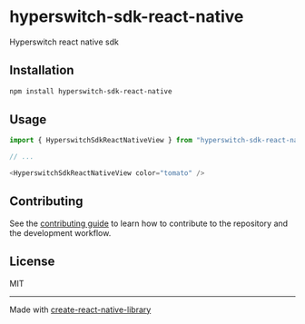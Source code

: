 # hyperswitch-sdk-react-native

Hyperswitch react native sdk

## Installation

```sh
npm install hyperswitch-sdk-react-native
```

## Usage

```js
import { HyperswitchSdkReactNativeView } from "hyperswitch-sdk-react-native";

// ...

<HyperswitchSdkReactNativeView color="tomato" />
```

## Contributing

See the [contributing guide](CONTRIBUTING.md) to learn how to contribute to the repository and the development workflow.

## License

MIT

---

Made with [create-react-native-library](https://github.com/callstack/react-native-builder-bob)
